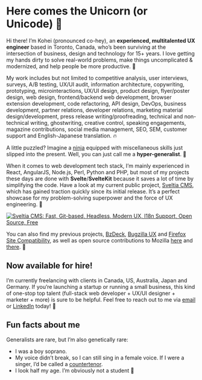 # Here comes the Unicorn (or Unicode) 🦄

Hi there! I’m Kohei (pronounced co-hey), an **experienced, multitalented UX engineer** based in Toronto, Canada, who’s been surviving at the intersection of business, design and technology for 15+ years. I love getting my hands dirty to solve real-world problems, make things uncomplicated & modernized, and help people be more productive. 🌟

My work includes but not limited to competitive analysis, user interviews, surveys, A/B testing, UX/UI audit, information architecture, copywriting, prototyping, microinteractions, UX/UI design, product design, flyer/poster design, web design, frontend/backend web development, browser extension development, code refactoring, API design, DevOps, business development, partner relations, developer relations, marketing material design/development, press release writing/proofreading, technical and non-technical writing, ghostwriting, creative control, speaking engagements, magazine contributions, social media management, SEO, SEM, customer support and English-Japanese translation. 🔥

A little puzzled? Imagine a [ninja](https://en.wikipedia.org/wiki/Ninja) equipped with miscellaneous skills just slipped into the present. Well, you can just call me a **hyper-generalist**. 🥷

When it comes to web development tech stack, I’m mainly experienced in React, AngularJS, Node.js, Perl, Python and PHP, but most of my projects these days are done with **Svelte**/**SvelteKit** because it saves a lot of time by simplifying the code. Have a look at my current public project, [Sveltia CMS](https://github.com/sveltia/sveltia-cms), which has gained traction quickly since its initial release. It’s a perfect showcase for my problem-solving superpower and the force of UX engineering. 💪

[![Sveltia CMS: Fast, Git-based, Headless, Modern UX, I18n Support, Open Source, Free](https://repository-images.githubusercontent.com/610335145/b298a07a-8741-4e0f-9a3f-91c09c485236)](https://github.com/sveltia/sveltia-cms)

You can also find my previous projects, [BzDeck](https://github.com/bzdeck/bzdeck/wiki), [Bugzilla UX](https://twitter.com/BugzillaUX) and [Firefox Site Compatibility](https://github.com/fxsitecompat), as well as open source contributions to Mozilla [here](https://github.com/mozilla/bedrock/pulls?q=author:kyoshino) and [there](https://github.com/mozilla-bteam/bmo/pulls?q=author:kyoshino). 🦊

## Now available for hire!

I’m currently freelancing with clients in Canada, US, Australia, Japan and Germany. If you’re launching a startup or running a small business, this kind of one-stop top talent (full-stack web developer + UX/UI designer + marketer + more) is sure to be helpful. Feel free to reach out to me via [email](mailto:kohei@britegrid.io) or [LinkedIn](https://www.linkedin.com/in/koheiyoshino/) today! 👋

## Fun facts about me

Generalists are rare, but I’m also genetically rare:

- I was a boy soprano.
- My voice didn’t break, so I can still sing in a female voice. If I were a singer, I’d be called a [countertenor](https://en.wikipedia.org/wiki/Countertenor).
- I look half my age. I’m obviously not a student 🤣
